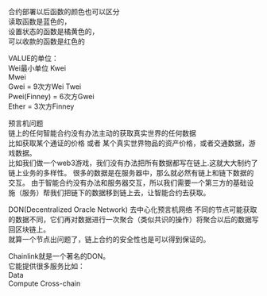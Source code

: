 合约部署以后函数的颜色也可以区分        
读取函数是蓝色的，        
设置状态的函数是橘黄色的，        
可以收款的函数是红色的        


          
VALUE的单位：        
Wei最小单位
Kwei        
Mwei        
Gwei = 9次方Wei
Twei        
Pwei(Finney) = 6次方Gwei        
Ether = 3次方Finney        


          
预言机问题        
链上的任何智能合约没有办法主动的获取真实世界的任何数据        
比如获取某个通证的价格 或者 某个真实世界物品的资产价格，或者交通数据，游戏数据。        
比如我们做一个web3游戏，我们没有办法把所有数据都写在链上.这就大大制约了链上业务的多样性。
很多的数据是在服务器中，那么就必然有链上和链下数据的交互。
由于智能合约没有办法和服务器交互，所以我们需要一个第三方的基础设施（服务）帮我们把链下的数据移到链上去，让智能合约去获取。

DON(Decentralized Oracle Network) 去中心化预言机网络
不同的节点可能获取的数据不同，它们再对数据进行一次聚合（类似共识的操作）将聚合以后的数据写回区块链上。  
就算一个节点出问题了，链上合约的安全性也是可以得到保证的。  

Chainlink就是一个著名的DON。    
它能提供很多服务比如：  
Data    
Compute 
Cross-chain  




